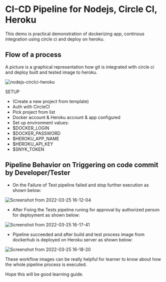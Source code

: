 # CI-CD Pipeline for Nodejs, Circle CI, Heroku
This demo is practical demonstration of dockerizing app, continous integration using circle ci and deploy on heroku.



## Flow of a process
A picture is a graphical representation how git is integrated with circle ci and deploy built and tested image to heroku.

![nodejs-circlci-heroku](https://user-images.githubusercontent.com/21228768/159756507-38db0ac0-401e-496b-93ab-a6bb2f5e0c0a.png)


SETUP
- (Create a new project from template)
- Auth with CircleCI
- Pick project from list
- Docker account & Heroku account & app configured
- Set up environment values:
- $DOCKER_LOGIN
- $DOCKER_PASSWORD
- $HEROKU_APP_NAME
- $HEROKU_API_KEY
- $SNYK_TOKEN

## Pipeline Behavior on Triggering on code commit by Developer/Tester

- On the Failure of Test pipeline failed and stop further execution as shown below:

![Screenshot from 2022-03-25 16-12-04](https://user-images.githubusercontent.com/21228768/160149787-14d6098d-0b7c-469a-8ae1-52f56f7983e3.png)

- After Fixing the Tests pipeline runing for approval by authorized person for deployment as shown below:

![Screenshot from 2022-03-25 16-17-41](https://user-images.githubusercontent.com/21228768/160149836-529b164a-3563-41e1-b57b-146080f492fd.png)

- Pipeline succeeded and after build and test process image from dockerhub is deployed on Heroku server as shown below:

![Screenshot from 2022-03-25 16-18-20](https://user-images.githubusercontent.com/21228768/160149922-42610a48-953a-400b-b3b3-672241e5c5e5.png)

These workflow images can be really helpful for learner to know about how the whole pipeline process is executed.

Hope this will be good learning guide.

